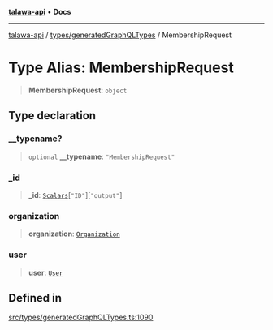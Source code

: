 [**talawa-api**](../../../README.md) • **Docs**

***

[talawa-api](../../../modules.md) / [types/generatedGraphQLTypes](../README.md) / MembershipRequest

# Type Alias: MembershipRequest

> **MembershipRequest**: `object`

## Type declaration

### \_\_typename?

> `optional` **\_\_typename**: `"MembershipRequest"`

### \_id

> **\_id**: [`Scalars`](Scalars.md)\[`"ID"`\]\[`"output"`\]

### organization

> **organization**: [`Organization`](Organization.md)

### user

> **user**: [`User`](User.md)

## Defined in

[src/types/generatedGraphQLTypes.ts:1090](https://github.com/PalisadoesFoundation/talawa-api/blob/fe65d855b3d1e3e4af621340e7e8bfa0325634c1/src/types/generatedGraphQLTypes.ts#L1090)
